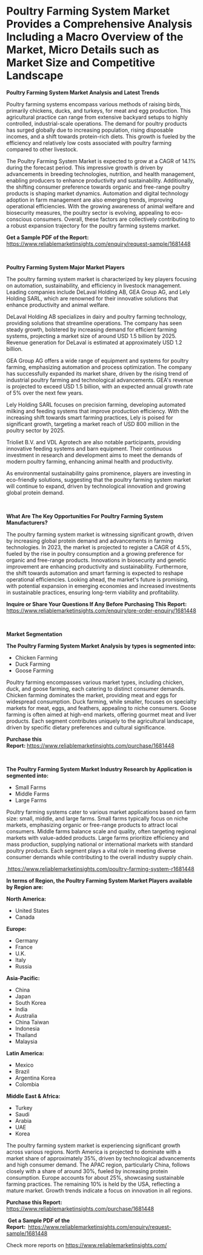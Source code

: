 <p><h1>Poultry Farming System Market Provides a Comprehensive Analysis Including a Macro Overview of the Market, Micro Details such as Market Size and Competitive Landscape</h1></p><p><strong>Poultry Farming System Market Analysis and Latest Trends</strong></p>
<p><p>Poultry farming systems encompass various methods of raising birds, primarily chickens, ducks, and turkeys, for meat and egg production. This agricultural practice can range from extensive backyard setups to highly controlled, industrial-scale operations. The demand for poultry products has surged globally due to increasing population, rising disposable incomes, and a shift towards protein-rich diets. This growth is fueled by the efficiency and relatively low costs associated with poultry farming compared to other livestock.</p><p>The Poultry Farming System Market is expected to grow at a CAGR of 14.1% during the forecast period. This impressive growth is driven by advancements in breeding technologies, nutrition, and health management, enabling producers to enhance productivity and sustainability. Additionally, the shifting consumer preference towards organic and free-range poultry products is shaping market dynamics. Automation and digital technology adoption in farm management are also emerging trends, improving operational efficiencies. With the growing awareness of animal welfare and biosecurity measures, the poultry sector is evolving, appealing to eco-conscious consumers. Overall, these factors are collectively contributing to a robust expansion trajectory for the poultry farming systems market.</p></p>
<p><strong>Get a Sample PDF of the Report:&nbsp;</strong> <a href="https://www.reliablemarketinsights.com/enquiry/request-sample/1681448?utm_campaign=3204&utm_medium=2&utm_source=Github&utm_content=ia&utm_term=24032025&utm_id=poultry-farming-system">https://www.reliablemarketinsights.com/enquiry/request-sample/1681448</a></p>
<p>&nbsp;</p>
<p><strong>Poultry Farming System Major Market Players</strong></p>
<p><p>The poultry farming system market is characterized by key players focusing on automation, sustainability, and efficiency in livestock management. Leading companies include DeLaval Holding AB, GEA Group AG, and Lely Holding SARL, which are renowned for their innovative solutions that enhance productivity and animal welfare.</p><p>DeLaval Holding AB specializes in dairy and poultry farming technology, providing solutions that streamline operations. The company has seen steady growth, bolstered by increasing demand for efficient farming systems, projecting a market size of around USD 1.5 billion by 2025. Revenue generation for DeLaval is estimated at approximately USD 1.2 billion.</p><p>GEA Group AG offers a wide range of equipment and systems for poultry farming, emphasizing automation and process optimization. The company has successfully expanded its market share, driven by the rising trend of industrial poultry farming and technological advancements. GEA's revenue is projected to exceed USD 1.5 billion, with an expected annual growth rate of 5% over the next few years.</p><p>Lely Holding SARL focuses on precision farming, developing automated milking and feeding systems that improve production efficiency. With the increasing shift towards smart farming practices, Lely is poised for significant growth, targeting a market reach of USD 800 million in the poultry sector by 2025.</p><p>Trioliet B.V. and VDL Agrotech are also notable participants, providing innovative feeding systems and barn equipment. Their continuous investment in research and development aims to meet the demands of modern poultry farming, enhancing animal health and productivity.</p><p>As environmental sustainability gains prominence, players are investing in eco-friendly solutions, suggesting that the poultry farming system market will continue to expand, driven by technological innovation and growing global protein demand.</p></p>
<p>&nbsp;</p>
<p><strong>What Are The Key Opportunities For Poultry Farming System Manufacturers?</strong></p>
<p><p>The poultry farming system market is witnessing significant growth, driven by increasing global protein demand and advancements in farming technologies. In 2023, the market is projected to register a CAGR of 4.5%, fueled by the rise in poultry consumption and a growing preference for organic and free-range products. Innovations in biosecurity and genetic improvement are enhancing productivity and sustainability. Furthermore, the shift towards automation and smart farming is expected to reshape operational efficiencies. Looking ahead, the market's future is promising, with potential expansion in emerging economies and increased investments in sustainable practices, ensuring long-term viability and profitability.</p></p>
<p><strong>Inquire or Share Your Questions If Any Before Purchasing This Report:</strong> <a href="https://www.reliablemarketinsights.com/enquiry/pre-order-enquiry/1681448?utm_campaign=3204&utm_medium=2&utm_source=Github&utm_content=ia&utm_term=24032025&utm_id=poultry-farming-system">https://www.reliablemarketinsights.com/enquiry/pre-order-enquiry/1681448</a></p>
<p>&nbsp;</p>
<p><strong>Market Segmentation</strong></p>
<p><strong>The Poultry Farming System Market Analysis by types is segmented into:</strong></p>
<p><ul><li>Chicken Farming</li><li>Duck Farming</li><li>Goose Farming</li></ul></p>
<p><p>Poultry farming encompasses various market types, including chicken, duck, and goose farming, each catering to distinct consumer demands. Chicken farming dominates the market, providing meat and eggs for widespread consumption. Duck farming, while smaller, focuses on specialty markets for meat, eggs, and feathers, appealing to niche consumers. Goose farming is often aimed at high-end markets, offering gourmet meat and liver products. Each segment contributes uniquely to the agricultural landscape, driven by specific dietary preferences and cultural significance.</p></p>
<p><strong>Purchase this Report:&nbsp;</strong><a href="https://www.reliablemarketinsights.com/purchase/1681448?utm_campaign=3204&utm_medium=2&utm_source=Github&utm_content=ia&utm_term=24032025&utm_id=poultry-farming-system">https://www.reliablemarketinsights.com/purchase/1681448</a></p>
<p>&nbsp;</p>
<p><strong>The Poultry Farming System Market Industry Research by Application is segmented into:</strong></p>
<p><ul><li>Small Farms</li><li>Middle Farms</li><li>Large Farms</li></ul></p>
<p><p>Poultry farming systems cater to various market applications based on farm size: small, middle, and large farms. Small farms typically focus on niche markets, emphasizing organic or free-range products to attract local consumers. Middle farms balance scale and quality, often targeting regional markets with value-added products. Large farms prioritize efficiency and mass production, supplying national or international markets with standard poultry products. Each segment plays a vital role in meeting diverse consumer demands while contributing to the overall industry supply chain.</p></p>
<p><a href="https://www.reliablemarketinsights.com/poultry-farming-system-r1681448?utm_campaign=3204&utm_medium=2&utm_source=Github&utm_content=ia&utm_term=24032025&utm_id=poultry-farming-system">&nbsp;https://www.reliablemarketinsights.com/poultry-farming-system-r1681448</a></p>
<p><strong>In terms of Region, the Poultry Farming System Market Players available by Region are:</strong></p>
<p>
    <p> <strong> North America: </strong>
        <ul>
            <li>United States</li>
            <li>Canada</li>
        </ul>
        </p> 
    <p> <strong> Europe: </strong>
        <ul>
            <li>Germany</li>
            <li>France</li>
            <li>U.K.</li>
            <li>Italy</li>
            <li>Russia</li>
        </ul>
        </p> 
    <p> <strong> Asia-Pacific: </strong>
        <ul>
            <li>China</li>
            <li>Japan</li>
            <li>South Korea</li>
            <li>India</li>
            <li>Australia</li>
            <li>China Taiwan</li>
            <li>Indonesia</li>
            <li>Thailand</li>
            <li>Malaysia</li>
        </ul>
        </p> 
    <p> <strong> Latin America: </strong>
        <ul>
            <li>Mexico</li>
            <li>Brazil</li>
            <li>Argentina Korea</li>
            <li>Colombia</li>
        </ul>
        </p> 
    <p> <strong> Middle East & Africa: </strong>
        <ul>
            <li>Turkey</li>
            <li>Saudi</li>
            <li>Arabia</li>
            <li>UAE</li>
            <li>Korea</li>
        </ul>
    </p>
    </p>
<p><p>The poultry farming system market is experiencing significant growth across various regions. North America is projected to dominate with a market share of approximately 35%, driven by technological advancements and high consumer demand. The APAC region, particularly China, follows closely with a share of around 30%, fueled by increasing protein consumption. Europe accounts for about 25%, showcasing sustainable farming practices. The remaining 10% is held by the USA, reflecting a mature market. Growth trends indicate a focus on innovation in all regions.</p></p>
<p><strong>Purchase this Report: </strong><a href="https://www.reliablemarketinsights.com/purchase/1681448?utm_campaign=3204&utm_medium=2&utm_source=Github&utm_content=ia&utm_term=24032025&utm_id=poultry-farming-system">https://www.reliablemarketinsights.com/purchase/1681448</a></p>
<p>&nbsp;<strong>Get a Sample PDF of the Report:&nbsp;&nbsp;</strong><a href="https://www.reliablemarketinsights.com/enquiry/request-sample/1681448?utm_campaign=3204&utm_medium=2&utm_source=Github&utm_content=ia&utm_term=24032025&utm_id=poultry-farming-system">https://www.reliablemarketinsights.com/enquiry/request-sample/1681448</a></p>
<p><strong></strong></p>
<p>Check more reports on <a href="https://www.reliablemarketinsights.com/?utm_campaign=3204&utm_medium=2&utm_source=Github&utm_content=ia&utm_term=24032025&utm_id=poultry-farming-system">https://www.reliablemarketinsights.com/</a></p>